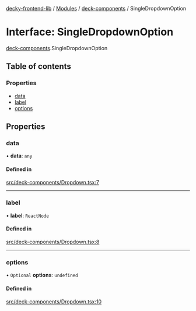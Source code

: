 [decky-frontend-lib](../README.md) / [Modules](../modules.md) / [deck-components](../modules/deck_components.md) / SingleDropdownOption

# Interface: SingleDropdownOption

[deck-components](../modules/deck_components.md).SingleDropdownOption

## Table of contents

### Properties

- [data](deck_components.SingleDropdownOption.md#data)
- [label](deck_components.SingleDropdownOption.md#label)
- [options](deck_components.SingleDropdownOption.md#options)

## Properties

### data

• **data**: `any`

#### Defined in

[src/deck-components/Dropdown.tsx:7](https://github.com/SteamDeckHomebrew/decky-frontend-lib/blob/33dd4e5/src/deck-components/Dropdown.tsx#L7)

___

### label

• **label**: `ReactNode`

#### Defined in

[src/deck-components/Dropdown.tsx:8](https://github.com/SteamDeckHomebrew/decky-frontend-lib/blob/33dd4e5/src/deck-components/Dropdown.tsx#L8)

___

### options

• `Optional` **options**: `undefined`

#### Defined in

[src/deck-components/Dropdown.tsx:10](https://github.com/SteamDeckHomebrew/decky-frontend-lib/blob/33dd4e5/src/deck-components/Dropdown.tsx#L10)

